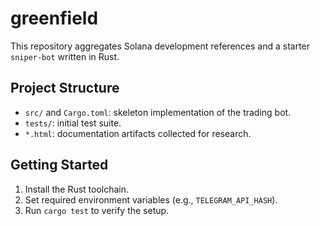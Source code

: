 # greenfield

This repository aggregates Solana development references and a starter `sniper-bot` written in Rust.

## Project Structure
- `src/` and `Cargo.toml`: skeleton implementation of the trading bot.
- `tests/`: initial test suite.
- `*.html`: documentation artifacts collected for research.

## Getting Started
1. Install the Rust toolchain.
2. Set required environment variables (e.g., `TELEGRAM_API_HASH`).
3. Run `cargo test` to verify the setup.

